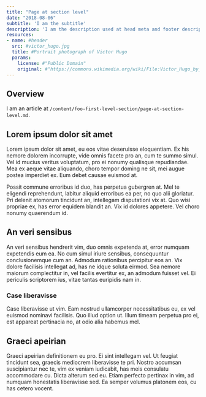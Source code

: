 ```yaml
---
title: "Page at section level"
date: "2018-08-06"
subtitle: 'I am the subtitle'
description: 'I am the description used at head meta and footer description'
resources:
- name: #header
  src: #victor_hugo.jpg
  title: #Portrait photograph of Victor Hugo
  params:
    license: #"Public Domain"
    original: #"https://commons.wikimedia.org/wiki/File:Victor_Hugo_by_%C3%89tienne_Carjat_1876_-_full.jpg"
---
```


## Overview

I am an article at `/content/foo-first-level-section/page-at-section-level.md`.

## Lorem ipsum dolor sit amet

Lorem ipsum dolor sit amet, eu eos vitae deseruisse eloquentiam. Ex his nemore dolorem incorrupte, vide omnis facete pro an, cum te summo simul. Vel id mucius veritus voluptatum, pro ei nonumy qualisque repudiandae. Mea ex aeque vitae aliquando, choro tempor doming ne sit, mei augue postea imperdiet ex. Eum debet causae euismod at.

Possit commune erroribus id duo, has perpetua gubergren at. Mel te eligendi reprehendunt, labitur aliquid erroribus ea per, no quo alii gloriatur. Pri delenit atomorum tincidunt an, intellegam disputationi vix at. Quo wisi propriae ex, has error equidem blandit an. Vix id dolores appetere. Vel choro nonumy quaerendum id.

## An veri sensibus 

An veri sensibus hendrerit vim, duo omnis expetenda at, error numquam expetendis eum ea. No cum simul iriure sensibus, consequuntur conclusionemque cum an. Admodum rationibus percipitur eos an. Vix dolore facilisis intellegat ad, has ne idque soluta eirmod. Sea nemore maiorum complectitur in, vel facilis evertitur ex, an admodum fuisset vel. Ei periculis scriptorem ius, vitae tantas euripidis nam in.

### Case liberavisse

Case liberavisse ut vim. Eam nostrud ullamcorper necessitatibus eu, ex vel euismod nominavi facilisis. Quo illud option ut. Illum timeam perpetua pro ei, est appareat pertinacia no, at odio alia habemus mel.

## Graeci apeirian

Graeci apeirian definitionem eu pro. Ei sint intellegam vel. Ut feugiat tincidunt sea, graecis mediocrem liberavisse te pri. Nostro accumsan suscipiantur nec te, vim ex veniam iudicabit, has meis consulatu accommodare cu. Dicta alterum sed eu. Etiam perfecto pertinax in vim, ad numquam honestatis liberavisse sed. Ea semper volumus platonem eos, cu has cetero vocent.
